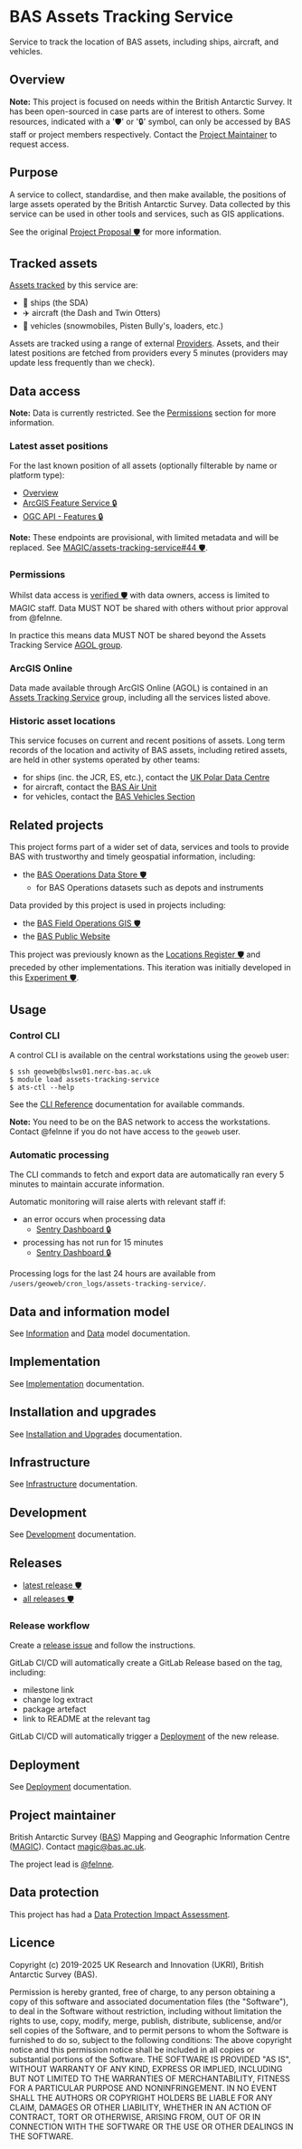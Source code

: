 # BAS Assets Tracking Service

Service to track the location of BAS assets, including ships, aircraft, and vehicles.

## Overview

**Note:** This project is focused on needs within the British Antarctic Survey. It has been open-sourced in case parts
are of interest to others. Some resources, indicated with a '🛡' or '🔒' symbol, can only be accessed by BAS staff or
project members respectively. Contact the [Project Maintainer](#project-maintainer) to request access.

## Purpose

A service to collect, standardise, and then make available, the positions of large assets operated by the British
Antarctic Survey. Data collected by this service can be used in other tools and services, such as GIS applications.

See the original
[Project Proposal 🛡️](https://gitlab.data.bas.ac.uk/MAGIC/locations-register/-/blob/5c0610db5d9e6cf3b85143910320154d26722415/docs/planning/project-proposal.md)
for more information.

## Tracked assets

[Assets tracked](./docs/tracked-assets.md) by this service are:

- 🚢 ships (the SDA)
- ✈️ aircraft (the Dash and Twin Otters)
- 🚜 vehicles (snowmobiles, Pisten Bully's, loaders, etc.)

Assets are tracked using a range of external [Providers](./docs/providers.md). Assets, and their latest positions are
fetched from providers every 5 minutes (providers may update less frequently than we check).

## Data access

**Note:** Data is currently restricted. See the [Permissions](#permissions) section for more information.

### Latest asset positions

For the last known position of all assets (optionally filterable by name or platform type):

- [Overview](https://bas.maps.arcgis.com/home/item.html?id=75fda8d96a334d39aa55fa559d1c9e5b)
- [ArcGIS Feature Service 🔒](https://services7.arcgis.com/tPxy1hrFDhJfZ0Mf/arcgis/rest/services/agol_test13/FeatureServer)
- [OGC API - Features 🔒](https://services7.arcgis.com/tPxy1hrFDhJfZ0Mf/arcgis/rest/services/agol_test13/OGCFeatureServer)

**Note:** These endpoints are provisional, with limited metadata and will be replaced. See
[MAGIC/assets-tracking-service#44 🛡️](https://gitlab.data.bas.ac.uk/MAGIC/assets-tracking-service/-/issues/44).

### Permissions

Whilst data access is [verified 🛡️](https://gitlab.data.bas.ac.uk/MAGIC/assets-tracking-service/-/issues/46) with data
owners, access is limited to MAGIC staff. Data MUST NOT be shared with others without prior approval from @felnne.

In practice this means data MUST NOT be shared beyond the Assets Tracking Service [AGOL group](#arcgis-online).

### ArcGIS Online

Data made available through ArcGIS Online (AGOL) is contained in an
[Assets Tracking Service](https://bas.maps.arcgis.com/home/group.html?id=46d7a701202442c6abc1b47e4958c0fd&view=list#content)
group, including all the services listed above.

### Historic asset locations

This service focuses on current and recent positions of assets. Long term records of the location and activity of BAS
assets, including retired assets, are held in other systems operated by other teams:

- for ships (inc. the JCR, ES, etc.), contact the [UK Polar Data Centre](https://www.bas.ac.uk/data/uk-pdc/)
- for aircraft, contact the [BAS Air Unit](https://www.bas.ac.uk/team/operational-teams/operational-delivery/air-unit/)
- for vehicles, contact the [BAS Vehicles Section](https://www.bas.ac.uk/team/operational-teams/engineering-and-technology/vehicles/)

## Related projects

This project forms part of a wider set of data, services and tools to provide BAS with trustworthy and timely geospatial
information, including:

- the [BAS Operations Data Store 🛡️](https://gitlab.data.bas.ac.uk/MAGIC/ops-data-store)
  - for BAS Operations datasets such as depots and instruments

Data provided by this project is used in projects including:

- the [BAS Field Operations GIS 🛡️](https://gitlab.data.bas.ac.uk/MAGIC/operations/field-operations-gis-data)
- the [BAS Public Website](https://www.bas.ac.uk)

This project was previously known as the [Locations Register 🛡️](https://gitlab.data.bas.ac.uk/MAGIC/locations-register)
and preceded by other implementations. This iteration was initially developed in this
[Experiment 🛡](https://gitlab.data.bas.ac.uk/felnne/pytest-pg-exp).

## Usage

### Control CLI

A control CLI is available on the central workstations using the `geoweb` user:

```
$ ssh geoweb@bslws01.nerc-bas.ac.uk
$ module load assets-tracking-service
$ ats-ctl --help
```

See the [CLI Reference](./docs/cli-reference.md) documentation for available commands.

**Note:** You need to be on the BAS network to access the workstations. Contact @felnne if you do not have access to
the `geoweb` user.

### Automatic processing

The CLI commands to fetch and export data are automatically ran every 5 minutes to maintain accurate information.

Automatic monitoring will raise alerts with relevant staff if:

- an error occurs when processing data
  - [Sentry Dashboard 🔒](https://antarctica.sentry.io/issues/?project=4507581411229696)
- processing has not run for 15 minutes
  - [Sentry Dashboard 🔒](https://antarctica.sentry.io/crons/assets-tracking-service/ats-run/)

Processing logs for the last 24 hours are available from `/users/geoweb/cron_logs/assets-tracking-service/`.

## Data and information model

See [Information](./docs/info-model.md) and [Data](./docs/data-model.md) model documentation.

## Implementation

See [Implementation](./docs/implementation.md) documentation.

## Installation and upgrades

See [Installation and Upgrades](./docs/install-upgrade.md) documentation.

## Infrastructure

See [Infrastructure](./docs/infrastructure.md) documentation.

## Development

See [Development](./docs/dev.md) documentation.

## Releases

- [latest release 🛡️](https://gitlab.data.bas.ac.uk/MAGIC/assets-tracking-service/-/releases/permalink/latest)
- [all releases 🛡️](https://gitlab.data.bas.ac.uk/MAGIC/assets-tracking-service/-/releases)

### Release workflow

Create a [release issue](https://gitlab.data.bas.ac.uk/MAGIC/assets-tracking-service/-/issues/new?issue[title]=x.x.x%20release&issuable_template=release)
and follow the instructions.

GitLab CI/CD will automatically create a GitLab Release based on the tag, including:

- milestone link
- change log extract
- package artefact
- link to README at the relevant tag

GitLab CI/CD will automatically trigger a [Deployment](#deployment) of the new release.

## Deployment

See [Deployment](./docs/deploy.md) documentation.

## Project maintainer

British Antarctic Survey ([BAS](https://www.bas.ac.uk)) Mapping and Geographic Information Centre
([MAGIC](https://www.bas.ac.uk/teams/magic)). Contact [magic@bas.ac.uk](mailto:magic@bas.ac.uk).

The project lead is [@felnne](https://www.bas.ac.uk/profile/felnne).

## Data protection

This project has had a [Data Protection Impact Assessment](./docs/dpia.md).

## Licence

Copyright (c) 2019-2025 UK Research and Innovation (UKRI), British Antarctic Survey (BAS).

Permission is hereby granted, free of charge, to any person obtaining a copy
of this software and associated documentation files (the "Software"), to deal
in the Software without restriction, including without limitation the rights
to use, copy, modify, merge, publish, distribute, sublicense, and/or sell
copies of the Software, and to permit persons to whom the Software is
furnished to do so, subject to the following conditions:
The above copyright notice and this permission notice shall be included in all
copies or substantial portions of the Software.
THE SOFTWARE IS PROVIDED "AS IS", WITHOUT WARRANTY OF ANY KIND, EXPRESS OR
IMPLIED, INCLUDING BUT NOT LIMITED TO THE WARRANTIES OF MERCHANTABILITY,
FITNESS FOR A PARTICULAR PURPOSE AND NONINFRINGEMENT. IN NO EVENT SHALL THE
AUTHORS OR COPYRIGHT HOLDERS BE LIABLE FOR ANY CLAIM, DAMAGES OR OTHER
LIABILITY, WHETHER IN AN ACTION OF CONTRACT, TORT OR OTHERWISE, ARISING FROM,
OUT OF OR IN CONNECTION WITH THE SOFTWARE OR THE USE OR OTHER DEALINGS IN THE
SOFTWARE.
